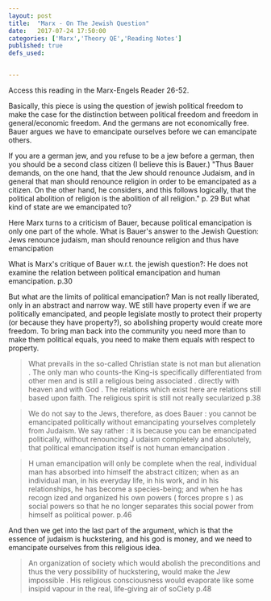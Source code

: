 ```yaml
---
layout: post
title:  "Marx - On The Jewish Question"
date:   2017-07-24 17:50:00
categories: ['Marx','Theory QE','Reading Notes']
published: true
defs_used:


---
```


Access this reading in the Marx-Engels Reader 26-52.

Basically, this piece is using the question of jewish political freedom to make the case for the distinction between political freedom and freedom in general/economic freedom. And the germans are not economically free. Bauer argues we have to emancipate ourselves before we can emancipate others.

If you are a german jew, and you refuse to be a jew before a german, then you should be a second class citizen (I believe this is Bauer.) "Thus Bauer demands, on the one hand, that the Jew should renounce Judaism, and in general that man should renounce religion in order to be emancipated as a citizen. On the other hand, he considers, and this follows logically, that the political abolition of religion is the abolition of all religion." p. 29 But what kind of state are we emancipated to?

Here Marx turns to a criticism of Bauer, because political emancipation is only one part of the whole.
<def>What is Bauer's answer to the Jewish Question: Jews renounce judaism, man should renounce religion and thus have emancipation</def>

<def>What is Marx's critique of Bauer w.r.t. the jewish question?: He does not examine the relation between political emancipation and human emancipation. p.30</def>

But what are the limits of political emancipation? Man is not really liberated, only in an abstract and narrow way. WE still have property even if we are politically emancipated, and people legislate mostly to protect their property (or because they have property?), so abolishing property would create more freedom. To bring man back into the community you need more than to make them political equals, you need to make them equals with respect to property.

>What prevails in the so-called Christian state is not man but
alienation . The only man who counts-the King-is specifically differentiated
from other men and is still a religious being associated .
directly with heaven and with God . The relations which exist here
are relations still based upon faith. The religious spirit is still not
really secularized p.38

>We do not say to the Jews, therefore, as does Bauer : you cannot
be emancipated politically without emancipating yourselves completely
from Judaism. We say rather : it is because you can be
emancipated politically, without renouncing J udaism completely
and absolutely, that political emancipation itself is not human
emancipation .


>H uman emancipation will only be complete when the real, individual
man has absorbed into himself the abstract citizen; when as
an individual man, in his everyday life, in his work, and in his relationships,
he has become a species-being; and when he has recogn
ized and organized his own powers ( forces propre s ) as social
powers so that he no longer separates this social power from himself
as political power. p.46

And then we get into the last part of the argument, which is that the essence of judaism is huckstering, and his god is money, and we need to emancipate ourselves from this religious idea.

>An organization of society which would abolish the preconditions
and thus the very possibility of huckstering, would make
the Jew impossible . His religious consciousness would evaporate like
some insipid vapour in the real, life-giving air of soCiety p.48

